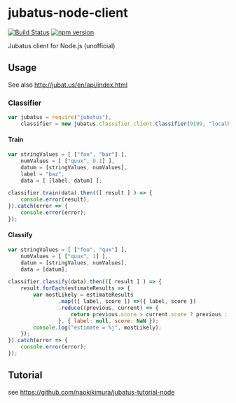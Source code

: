 jubatus-node-client
===================

[![Build Status](https://travis-ci.org/naokikimura/jubatus-node-client.svg?branch=master)](https://travis-ci.org/naokikimura/jubatus-node-client) [![npm version](https://badge.fury.io/js/jubatus.svg)](https://badge.fury.io/js/jubatus)

Jubatus client for Node.js (unofficial)

Usage
-----

See also <http://jubat.us/en/api/index.html>

### Classifier

```js
var jubatus = require("jubatus"),
    classifier = new jubatus.classifier.client.Classifier(9199, "localhost");
```

#### Train

```js
var stringValues = [ ["foo", "bar"] ],
    numValues = [ ["quux", 0.1] ],
    datum = [stringValues, numValues],
    label = "baz",
    data = [ [label, datum] ];

classifier.train(data).then(([ result ] ) => {
    console.error(result);
}).catch(error => {
    console.error(error);
});
```

#### Classify

```js
var stringValues = [ ["foo", "qux"] ],
    numValues = [ ["quux", 1] ],
    datum = [stringValues, numValues],
    data = [datum];

classifier.classify(data).then(([ result ] ) => {
    result.forEach(estimateResults => {
        var mostLikely = estimateResults
                .map(([ label, score ]) =>({ label, score })
                .reduce((previous, current) => {
                    return previous.score > current.score ? previous : current;
                }, { label: null, score: NaN });
        console.log("estimate = %j", mostLikely);
    });
}).catch(error => {
    console.error(error);
});
```

Tutorial
--------

see <https://github.com/naokikimura/jubatus-tutorial-node>
